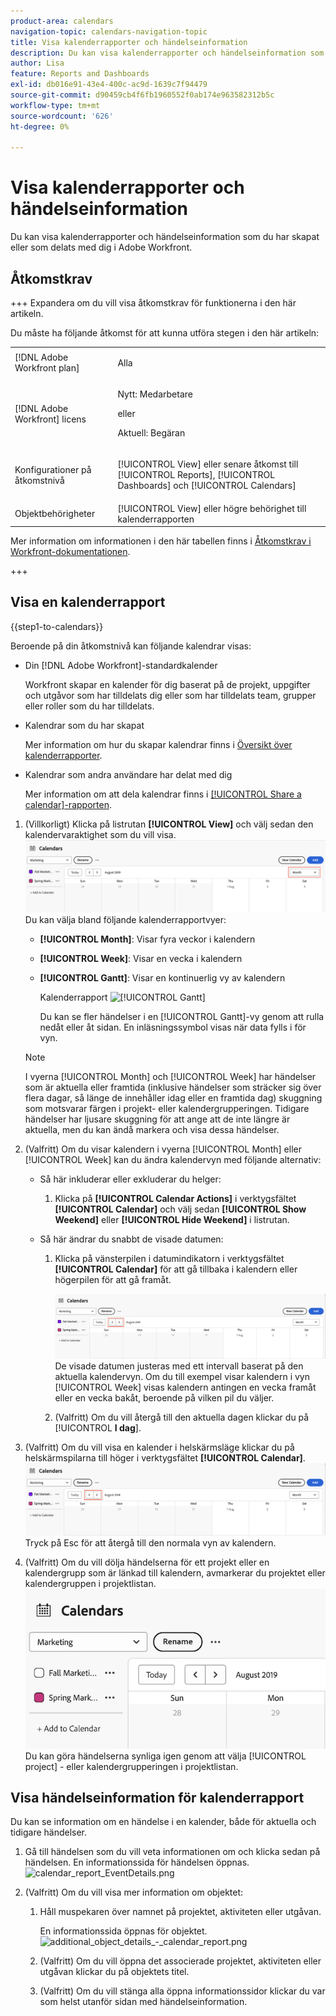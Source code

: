 ```yaml
---
product-area: calendars
navigation-topic: calendars-navigation-topic
title: Visa kalenderrapporter och händelseinformation
description: Du kan visa kalenderrapporter och händelseinformation som du har skapat eller som delats med dig i Adobe Workfront.
author: Lisa
feature: Reports and Dashboards
exl-id: db016e91-43e4-400c-ac9d-1639c7f94479
source-git-commit: d90459cb4f6fb1960552f0ab174e963582312b5c
workflow-type: tm+mt
source-wordcount: '626'
ht-degree: 0%

---
```


# Visa kalenderrapporter och händelseinformation

Du kan visa kalenderrapporter och händelseinformation som du har skapat eller som delats med dig i Adobe Workfront.

## Åtkomstkrav

+++ Expandera om du vill visa åtkomstkrav för funktionerna i den här artikeln.

Du måste ha följande åtkomst för att kunna utföra stegen i den här artikeln:

<table style="table-layout:auto"> 
 <col> 
 </col> 
 <col> 
 </col> 
 <tbody> 
  <tr> 
   <td role="rowheader">[!DNL Adobe Workfront plan]</td> 
   <td> <p>Alla</p> </td> 
  </tr> 
  <tr> 
   <td role="rowheader">[!DNL Adobe Workfront] licens</td> 
   <td><p>Nytt: Medarbetare</p>
       <p>eller</p>
       <p>Aktuell: Begäran</p></td> 
  </tr> 
  <tr> 
   <td role="rowheader">Konfigurationer på åtkomstnivå</td> 
   <td> <p>[!UICONTROL View] eller senare åtkomst till [!UICONTROL Reports], [!UICONTROL Dashboards] och [!UICONTROL Calendars]</p></td> 
  </tr> 
  <tr> 
   <td role="rowheader">Objektbehörigheter</td> 
   <td>[!UICONTROL View] eller högre behörighet till kalenderrapporten</td> 
  </tr> 
 </tbody> 
</table>

Mer information om informationen i den här tabellen finns i [Åtkomstkrav i Workfront-dokumentationen](/help/quicksilver/administration-and-setup/add-users/access-levels-and-object-permissions/access-level-requirements-in-documentation.md).

+++

## Visa en kalenderrapport

{{step1-to-calendars}}

Beroende på din åtkomstnivå kan följande kalendrar visas:

* Din [!DNL Adobe Workfront]-standardkalender

  Workfront skapar en kalender för dig baserat på de projekt, uppgifter och utgåvor som har tilldelats dig eller som har tilldelats team, grupper eller roller som du har tilldelats.
* Kalendrar som du har skapat

  Mer information om hur du skapar kalendrar finns i [Översikt över kalenderrapporter](../../../reports-and-dashboards/reports/calendars/calendar-reports-overview.md).

* Kalendrar som andra användare har delat med dig

  Mer information om att dela kalendrar finns i [[!UICONTROL Share a calendar]-rapporten](../../../reports-and-dashboards/reports/calendars/share-a-calendar-report.md).

1. (Villkorligt) Klicka på listrutan **[!UICONTROL View]** och välj sedan den kalendervaraktighet som du vill visa.
   ![Kalenderns varaktighet](assets/view-menu-calendar-report-350x189.png)
Du kan välja bland följande kalenderrapportvyer:

   * **[!UICONTROL Month]**: Visar fyra veckor i kalendern
   * **[!UICONTROL Week]**: Visar en vecka i kalendern
   * **[!UICONTROL Gantt]**: Visar en kontinuerlig vy av kalendern

     Kalenderrapport ![[!UICONTROL Gantt]](assets/gantt-calendar-report.png)

     Du kan se fler händelser i en [!UICONTROL Gantt]-vy genom att rulla nedåt eller åt sidan. En inläsningssymbol visas när data fylls i för vyn.

   >[!NOTE]
   >
   >I vyerna [!UICONTROL Month] och [!UICONTROL Week] har händelser som är aktuella eller framtida (inklusive händelser som sträcker sig över flera dagar, så länge de innehåller idag eller en framtida dag) skuggning som motsvarar färgen i projekt- eller kalendergrupperingen. Tidigare händelser har ljusare skuggning för att ange att de inte längre är aktuella, men du kan ändå markera och visa dessa händelser.

1. (Valfritt) Om du visar kalendern i vyerna [!UICONTROL Month] eller [!UICONTROL Week] kan du ändra kalendervyn med följande alternativ:

   * Så här inkluderar eller exkluderar du helger:

      1. Klicka på **[!UICONTROL Calendar Actions]** i verktygsfältet **[!UICONTROL Calendar]** och välj sedan **[!UICONTROL Show Weekend]** eller **[!UICONTROL Hide Weekend]** i listrutan.

   * Så här ändrar du snabbt de visade datumen:

      1. Klicka på vänsterpilen i datumindikatorn i verktygsfältet **[!UICONTROL Calendar]** för att gå tillbaka i kalendern eller högerpilen för att gå framåt.

         ![Klicka på pilen för att ändra datumet](assets/click-arrows-to-change-dates-calendar-report.png)\
         De visade datumen justeras med ett intervall baserat på den aktuella kalendervyn. Om du till exempel visar kalendern i vyn [!UICONTROL Week] visas kalendern antingen en vecka framåt eller en vecka bakåt, beroende på vilken pil du väljer.

      1. (Valfritt) Om du vill återgå till den aktuella dagen klickar du på [!UICONTROL **I dag**].


1. (Valfritt) Om du vill visa en kalender i helskärmsläge klickar du på helskärmspilarna till höger i verktygsfältet **[!UICONTROL Calendar]**.
   ![Klicka på pilen för att ändra datumet](assets/click-arrows-to-change-dates-calendar-report.png)\
   Tryck på Esc för att återgå till den normala vyn av kalendern.

1. (Valfritt) Om du vill dölja händelserna för ett projekt eller en kalendergrupp som är länkad till kalendern, avmarkerar du projektet eller kalendergruppen i projektlistan.
   ![Dölj händelser](assets/hide-events-for-project-or-cal-grouping.png)
Du kan göra händelserna synliga igen genom att välja [!UICONTROL project] - eller kalendergrupperingen i projektlistan.

## Visa händelseinformation för kalenderrapport

Du kan se information om en händelse i en kalender, både för aktuella och tidigare händelser.

1. Gå till händelsen som du vill veta informationen om och klicka sedan på händelsen.
En informationssida för händelsen öppnas.
   ![calendar_report_EventDetails.png](assets/calendar-report-eventdetails-350x145.png)

1. (Valfritt) Om du vill visa mer information om objektet:

   1. Håll muspekaren över namnet på projektet, aktiviteten eller utgåvan.

      En informationssida öppnas för objektet.
      ![additional_object_details_-_calendar_report.png](assets/additional-object-details---calendar-report-350x131.png)

   1. (Valfritt) Om du vill öppna det associerade projektet, aktiviteten eller utgåvan klickar du på objektets titel.
   1. (Valfritt) Om du vill stänga alla öppna informationssidor klickar du var som helst utanför sidan med händelseinformation.
